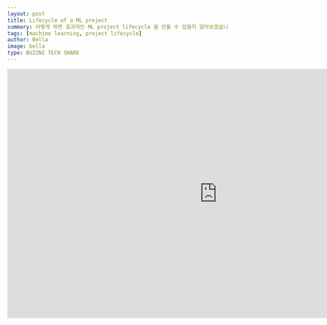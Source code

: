 ```yaml
---
layout: post
title: Lifecycle of a ML project
summary: 어떻게 하면 효과적인 ML project lifecycle 을 만들 수 있을지 알아보겠습니다.
tags: [machine learning, project lifecycle]
author: Bella
image: bella
type: BUZZNI TECH SHARE
---
```



<iframe src="https://docs.google.com/presentation/d/e/2PACX-1vQ1PDDzd1t_EooGhLkVodkWHJ1FNGdz5TYsQmAiIfN9Sydg8HwbIYOYevdldyGseg/embed?start=false&loop=false&delayms=3000" frameborder="0" width="960" height="569" allowfullscreen="true" mozallowfullscreen="true" webkitallowfullscreen="true"></iframe>